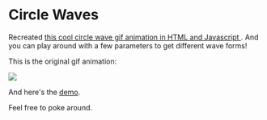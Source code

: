 # Circle Waves

Recreated [this cool circle wave gif animation in HTML and Javascript ](http://beesandbombs.tumblr.com/post/45513650541/orbiters). And you can play around with a few parameters to get different wave forms!

This is the original gif animation:

![](http://beesandbombs.tumblr.com/post/45513650541/orbiters)

And here's the [demo](http://diegosalazar.github.io/CircleWaves).

Feel free to poke around.
